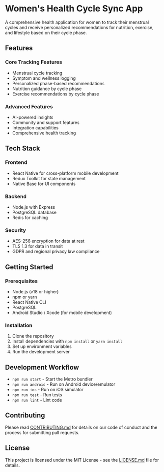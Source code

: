 # Women's Health Cycle Sync App

A comprehensive health application for women to track their menstrual cycles and receive personalized recommendations for nutrition, exercise, and lifestyle based on their cycle phase.

## Features

### Core Tracking Features
- Menstrual cycle tracking
- Symptom and wellness logging
- Personalized phase-based recommendations
- Nutrition guidance by cycle phase
- Exercise recommendations by cycle phase

### Advanced Features
- AI-powered insights
- Community and support features
- Integration capabilities
- Comprehensive health tracking

## Tech Stack

### Frontend
- React Native for cross-platform mobile development
- Redux Toolkit for state management
- Native Base for UI components

### Backend
- Node.js with Express
- PostgreSQL database
- Redis for caching

### Security
- AES-256 encryption for data at rest
- TLS 1.3 for data in transit
- GDPR and regional privacy law compliance

## Getting Started

### Prerequisites
- Node.js (v18 or higher)
- npm or yarn
- React Native CLI
- PostgreSQL
- Android Studio / Xcode (for mobile development)

### Installation
1. Clone the repository
2. Install dependencies with `npm install` or `yarn install`
3. Set up environment variables
4. Run the development server

## Development Workflow
- `npm run start` - Start the Metro bundler
- `npm run android` - Run on Android device/emulator
- `npm run ios` - Run on iOS simulator
- `npm run test` - Run tests
- `npm run lint` - Lint code

## Contributing
Please read [CONTRIBUTING.md](CONTRIBUTING.md) for details on our code of conduct and the process for submitting pull requests.

## License
This project is licensed under the MIT License - see the [LICENSE.md](LICENSE.md) file for details.
